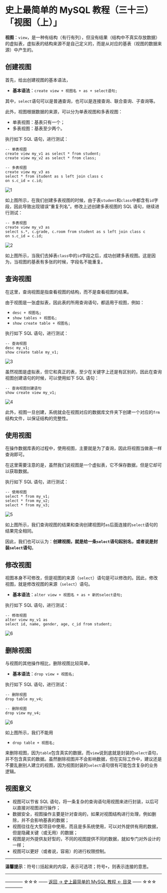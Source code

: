 # 史上最简单的 MySQL 教程（三十三）「视图（上）」

**视图**：`view`，是一种有结构（有行有列），但没有结果（结构中不真实存放数据）的虚拟表，虚拟表的结构来源不是自己定义的，而是从对应的基表（视图的数据来源）中产生的。


## 创建视图

首先，给出创建视图的基本语法，

 - **基本语法**：`create view + 视图名 + as + select语句;`

其中，`select`语句可以是普通查询，也可以是连接查询、联合查询、子查询等。

此外，视图根据数据的来源，可以分为单表视图和多表视图：

 - 单表视图：基表只有一个；
 - 多表视图：基表至少两个。

执行如下 SQL 语句，进行测试：

```
-- 单表视图
create view my_v1 as select * from student;
create view my_v2 as select * from class;

-- 多表视图
create view my_v3 as
select * from student as s left join class c 
on s.c_id = c.id;
```

![1](http://img.blog.csdn.net/20170903173835484)

如上图所示，在我们创建多表视图的时候，由于表`student`和`class`中都含有`id`字段，因此导致出现错误“重复列名”。修改上述创建多表视图的 SQL 语句，继续进行测试：

```
-- 多表视图
create view my_v3 as
select s.*, c.grade, c.room from student as s left join class c 
on s.c_id = c.id;
```

![2](http://img.blog.csdn.net/20170903174232775)

如上图所示，当我们去掉表`class`中的`id`字段之后，成功创建多表视图。这是因为，当视图的基表有多张的时候，字段名不能重复。


## 查询视图

在这里，查询视图是指查看视图的结构，而不是查看视图的结果。

由于视图是一张虚拟表，因此表的所用查询语句，都适用于视图，例如：

 - `desc + 视图名;`
 - `show tables + 视图名;`
 - `show create table + 视图名;`

执行如下 SQL 语句，进行测试：

```
-- 查询视图
desc my_v1;
show create table my_v1;
```

![3](http://img.blog.csdn.net/20170903175912316)

虽然视图是虚拟表，但它和真正的表，至少在关键字上还是有区别的，因此在查询视图创建语句的时候，可以使用如下 SQL 语句：

```
-- 查询视图创建语句
show create view my_v1;
```

![4](http://img.blog.csdn.net/20170903180237267)

此外，视图一旦创建，系统就会在视图对应的数据库文件夹下创建一个对应的`frm`结构文件，以保证结构的完整性。



## 使用视图

在操作数据库表的过程中，使用视图，主要就是为了查询，因此将视图当做表一样查询即可。

在这里需要注意的是，虽然我们说视图是一个虚拟表，它不保存数据，但是它却可以获取数据。

执行如下 SQL 语句，进行测试：

```
-- 使用视图
select * from my_v1;
select * from my_v2;
select * from my_v3;
```

![5](http://img.blog.csdn.net/20170903181329186)

如上图所示，我们查询视图的结果和查询创建视图时`as`后面连接的`select`语句的结果完全相同。

因此，我们也可以认为：**创建视图，就是给一条`select`语句起别名，或者说是封装`select`语句**。

## 修改视图

视图本身不可修改，但是视图的来源（`select`）语句是可以修改的。因此，修改视图，就是修改视图的来源（`select`）语句。

 - **基本语法**：`alter view + 视图名 + as + 新的select语句;`

执行如下 SQL 语句，进行测试：

```
-- 修改视图
alter view my_v1 as
select id, name, gender, age, c_id from student;
```

![6](http://img.blog.csdn.net/20170903182832314)

## 删除视图

与视图的其他操作相比，删除视图比较简单，

 - **基本语法**：`drop view + 视图名;`

执行如下 SQL 语句，进行测试：

```
-- 删除视图
drop table my_v4;

-- 删除视图
drop view my_v4;
```

![6](http://img.blog.csdn.net/20170903185516278)

如上图所示，我们不能用

 - `drop table + 视图名;`

来删除视图，因为`table`包含真实的数据，而`view`说到底就是封装的`select`语句，并不包含真实的数据。虽然删除视图并不会影响数据，但在实际工作中，建议还是不要乱删别人建立的视图，因为视图封装的`select`语句很有可能包含复杂的业务逻辑。

## 视图意义

 - 视图可以节省 SQL 语句，将一条复杂的查询语句用视图来进行封装，以后可以直接对视图进行操作；
 - 数据安全，视图操作主要是针对查询的，如果对视图结构进行处理，例如删除，并不会影响基表的数据；
 - 视图往往在大型项目中使用，而且是多系统使用，可以对外提供有用的数据，但是隐藏关键（或无用）的数据；
 - 视图是对外提供友好型的，不同的视图提供不同的数据，就如专门对外设计的一样；
 - 视图可以更好（或者说，容易）的进行权限控制。


----------

**温馨提示**：符号`[]`括起来的内容，表示可选项；符号`+`，则表示连接的意思。


----------
———— ☆☆☆ —— [返回 -> 史上最简单的 MySQL 教程 <- 目录](https://github.com/guobinhit/mysql-tutorial/blob/master/README.md) —— ☆☆☆ ————
